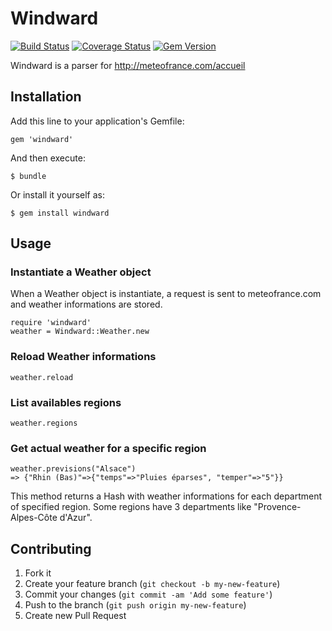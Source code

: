 # Windward

[![Build Status](https://travis-ci.org/yannvery/windward.svg?branch=master)](https://travis-ci.org/yannvery/windward)
[![Coverage Status](https://coveralls.io/repos/yannvery/windward/badge.svg)](https://coveralls.io/r/yannvery/windward)
[![Gem Version](https://badge.fury.io/rb/windward.svg)](http://badge.fury.io/rb/windward)


Windward is a parser for http://meteofrance.com/accueil

## Installation

Add this line to your application's Gemfile:

    gem 'windward'

And then execute:

    $ bundle

Or install it yourself as:

    $ gem install windward

## Usage

### Instantiate a Weather object
When a Weather object is instantiate, a request is sent to meteofrance.com and weather informations are stored.

	require 'windward'
	weather = Windward::Weather.new

### Reload Weather informations

    weather.reload

### List availables regions

	weather.regions

### Get actual weather for a specific region

	weather.previsions("Alsace")
	=> {"Rhin (Bas)"=>{"temps"=>"Pluies éparses", "temper"=>"5"}}

This method returns a Hash with weather informations for each department of specified region.
Some regions have 3 departments like "Provence-Alpes-Côte d'Azur".

###

## Contributing

1. Fork it
2. Create your feature branch (`git checkout -b my-new-feature`)
3. Commit your changes (`git commit -am 'Add some feature'`)
4. Push to the branch (`git push origin my-new-feature`)
5. Create new Pull Request
